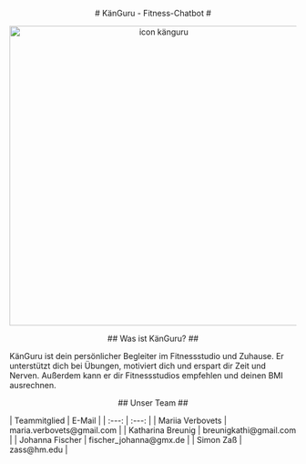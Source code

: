 <p align="center">
# KänGuru - Fitness-Chatbot #
</p>

<p align="center">
<img width="526" alt="icon känguru" src="https://user-images.githubusercontent.com/117107126/207967889-eb5378d9-d109-4872-9774-ed8ae296f6bc.png">
</p>

<p align="center">
## Was ist KänGuru? ## 
</p>
KänGuru ist dein persönlicher Begleiter im Fitnessstudio und Zuhause. Er unterstützt dich bei Übungen, motiviert dich und erspart dir Zeit und Nerven. Außerdem kann er dir Fitnessstudios empfehlen und deinen BMI ausrechnen.

<p align="center">
## Unser Team ##
</p>
| Teammitglied      | E-Mail                    |
|     :---:         |          :---:            |
| Mariia Verbovets  | maria.verbovets@gmail.com |
| Katharina Breunig | breunigkathi@gmail.com    |
| Johanna Fischer   | fischer_johanna@gmx.de    |
| Simon Zaß         | zass@hm.edu               |

